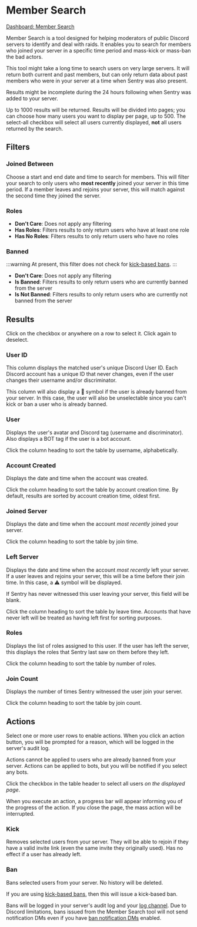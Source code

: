 # Member Search

[Dashboard: Member Search](https://sentrybot.gg/guilds/_/membersearch)

Member Search is a tool designed for helping moderators of public Discord servers to identify and deal with raids. It
enables you to search for members who joined your server in a specific time period and mass-kick or mass-ban the bad actors.

This tool might take a long time to search users on very large servers. It will return both current and past members,
but can only return data about past members who were in your server at a time when Sentry was also present.

Results might be incomplete during the 24 hours following when Sentry was added to your server.

Up to 1000 results will be returned. Results will be divided into pages; you can choose how many users you want to display
per page, up to 500. The select-all checkbox will select all users currently displayed, **not** all users returned by
the search.

## Filters

### Joined Between

Choose a start and end date and time to search for members. This will filter your search to only users who **most recently**
joined your server in this time period. If a member leaves and rejoins your server, this will match against the second
time they joined the server.

### Roles

- **Don't Care**: Does not apply any filtering
- **Has Roles**: Filters results to only return users who have at least one role
- **Has No Roles**: Filters results to only return users who have no roles

### Banned

:::warning
At present, this filter does not check for [kick-based bans](./commands.md#bot-kick-based-bans).
:::

- **Don't Care**: Does not apply any filtering
- **Is Banned**: Filters results to only return users who are currently banned from the server
- **Is Not Banned**: Filters results to only return users who are currently not banned from the server

## Results

Click on the checkbox or anywhere on a row to select it. Click again to deselect.

### User ID

This column displays the matched user's unique Discord User ID. Each Discord account has a unique ID that never changes,
even if the user changes their username and/or discriminator.

This column will also display a 🚫 symbol if the user is already banned from your server. In this case, the user will
also be unselectable since you can't kick or ban a user who is already banned.

### User

Displays the user's avatar and Discord tag (username and discriminator). Also displays a BOT tag if the user is a bot
account.

Click the column heading to sort the table by username, alphabetically.

### Account Created

Displays the date and time when the account was created.

Click the column heading to sort the table by account creation time. By default, results are sorted by account creation
time, oldest first.

### Joined Server

Displays the date and time when the account *most recently* joined your server.

Click the column heading to sort the table by join time.

### Left Server

Displays the date and time when the account *most recently* left your server. If a user leaves and rejoins your server,
this will be a time before their join time. In this case, a ⚠️ symbol will be displayed.

If Sentry has never witnessed this user leaving your server, this field will be blank.

Click the column heading to sort the table by leave time. Accounts that have never left will be treated as having left
first for sorting purposes.

### Roles

Displays the list of roles assigned to this user. If the user has left the server, this displays the roles that Sentry
last saw on them before they left.

Click the column heading to sort the table by number of roles.

### Join Count

Displays the number of times Sentry witnessed the user join your server.

Click the column heading to sort the table by join count.

## Actions

Select one or more user rows to enable actions. When you click an action button, you will be prompted for a reason,
which will be logged in the server's audit log.

Actions cannot be applied to users who are already banned from your server. Actions can be applied to bots, but you will
be notified if you select any bots.

Click the checkbox in the table header to select all users *on the displayed page*.

When you execute an action, a progress bar will appear informing you of the progress of the action. If you close the page,
the mass action will be interrupted.

### Kick

Removes selected users from your server. They will be able to rejoin if they have a valid invite link (even the same
invite they originally used). Has no effect if a user has already left.

### Ban

Bans selected users from your server. No history will be deleted.

If you are using [kick-based bans](./commands.md#bot-kick-based-bans), then this will issue a kick-based ban.

Bans will be logged in your server's audit log and your [log channel](./settings.md#logging). Due to Discord limitations,
bans issued from the Member Search tool will not send notification DMs even if you have
[ban notification DMs](./commands.md#send-dm-to-banned-members) enabled.
